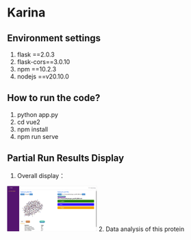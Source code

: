 # Karina
## Environment settings
1. flask ==2.0.3
2. flask-cors==3.0.10
3. npm ==10.2.3
4. nodejs ==v20.10.0
## How to run the code?
1. python app.py
2. cd vue2
3. npm install
4. npm run serve

## Partial Run Results Display
1. Overall display：
  <img src="https://github.com/37918273918/KINARI/blob/main/overall.png" width="210px">
2. Data analysis of this protein
   
